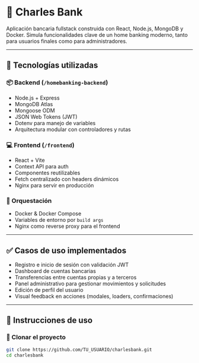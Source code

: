 # 🏦 Charles Bank

Aplicación bancaria fullstack construida con React, Node.js, MongoDB y Docker. Simula funcionalidades clave de un home banking moderno, tanto para usuarios finales como para administradores.

---

## 🧰 Tecnologías utilizadas

### 📦 Backend (`/homebanking-backend`)
- Node.js + Express
- MongoDB Atlas
- Mongoose ODM
- JSON Web Tokens (JWT)
- Dotenv para manejo de variables
- Arquitectura modular con controladores y rutas

### 💻 Frontend (`/frontend`)
- React + Vite
- Context API para auth
- Componentes reutilizables
- Fetch centralizado con headers dinámicos
- Nginx para servir en producción

### 🐳 Orquestación
- Docker & Docker Compose
- Variables de entorno por `build args`
- Nginx como reverse proxy para el frontend

---

## ✅ Casos de uso implementados

- Registro e inicio de sesión con validación JWT
- Dashboard de cuentas bancarias
- Transferencias entre cuentas propias y a terceros
- Panel administrativo para gestionar movimientos y solicitudes
- Edición de perfil del usuario
- Visual feedback en acciones (modales, loaders, confirmaciones)

---

## 🚀 Instrucciones de uso

### 🔧 Clonar el proyecto

```bash
git clone https://github.com/TU_USUARIO/charlesbank.git
cd charlesbank
